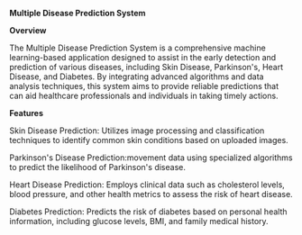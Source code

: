 **Multiple Disease Prediction System**

**Overview**

The Multiple Disease Prediction System is a comprehensive machine learning-based application designed to assist in the early detection and prediction of various diseases, including Skin Disease, Parkinson's, Heart Disease, and Diabetes. By integrating advanced algorithms and data analysis techniques, this system aims to provide reliable predictions that can aid healthcare professionals and individuals in taking timely actions.

**Features**

Skin Disease Prediction: Utilizes image processing and classification techniques to identify common skin conditions based on uploaded images.

Parkinson's Disease Prediction:movement data using specialized algorithms to predict the likelihood of Parkinson's disease.

Heart Disease Prediction: Employs clinical data such as cholesterol levels, blood pressure, and other health metrics to assess the risk of heart disease.

Diabetes Prediction: Predicts the risk of diabetes based on personal health information, including glucose levels, BMI, and family medical history.
